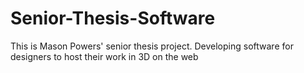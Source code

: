 # Senior-Thesis-Software

This is Mason Powers' senior thesis project.
Developing software for designers to host their work in 3D on the web
